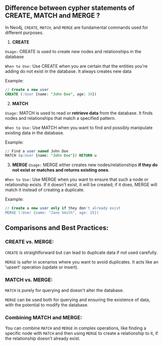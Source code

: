 ## Difference between cypher statements of CREATE, MATCH and MERGE ? 

In Neo4j, `CREATE`, `MATCH`, and `MERGE` are fundamental commands used for different purposes.

1. **CREATE**

`Usage:` CREATE is used to create new nodes and relationships in the database

`When to Use:` Use CREATE when you are certain that the entities you're adding do not exist in the database. It always creates new data

Example: 
```sql
// Create a new user
CREATE (:User {name: "John Doe", age: 30})

```


2. **MATCH**
   
`Usage:` MATCH is used to read or **retrieve data** from the database. It finds nodes and relationships that match a specified pattern.

`When to Use:` Use MATCH when you want to find and possibly manipulate existing data in the database.

Example:

```sql
// Find a user named John Doe
MATCH (u:User {name: "John Doe"}) RETURN u
```

3. **MERGE**
`Usage:` MERGE either creates new nodes/relationships **if they do not exist or matches and returns existing ones**.

`When to Use:` Use MERGE when you want to ensure that such a node or relationship exists. If it doesn't exist, it will be created; if it does, MERGE will match it instead of creating a duplicate.

Example:
```sql
// Create a new user only if they don't already exist
MERGE (:User {name: "Jane Smith", age: 25})

```

## Comparisons and Best Practices:

### CREATE vs. MERGE:

`CREATE` is straightforward but can lead to duplicate data if not used carefully.

`MERGE` is safer in scenarios where you want to avoid duplicates. It acts like an 'upsert' operation (update or insert).

### MATCH vs. MERGE:

`MATCH` is purely for querying and doesn't alter the database.

`MERGE` can be used both for querying and ensuring the existence of data, with the potential to modify the database.


### Combining MATCH and MERGE:

You can combine `MATCH` and `MERGE` in complex operations, like finding a specific node with `MATCH` and then using `MERGE` to create a relationship to it, if the relationship doesn't already exist.
